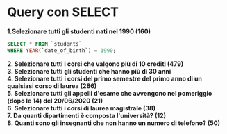 # Query con SELECT

**1.Selezionare tutti gli studenti nati nel 1990 (160)**

```sql
SELECT * FROM `students`
WHERE YEAR(`date_of_birth`) = 1990;
```

**2. Selezionare tutti i corsi che valgono più di 10 crediti (479)**  
**3. Selezionare tutti gli studenti che hanno più di 30 anni**  
**4. Selezionare tutti i corsi del primo semestre del primo anno di un qualsiasi corso di laurea (286)**  
**5. Selezionare tutti gli appelli d'esame che avvengono nel pomeriggio (dopo le 14) del 20/06/2020 (21)**  
**6. Selezionare tutti i corsi di laurea magistrale (38)**  
**7. Da quanti dipartimenti è composta l'università? (12)**  
**8. Quanti sono gli insegnanti che non hanno un numero di telefono? (50)**
